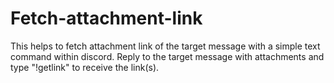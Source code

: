 # Fetch-attachment-link
This helps to fetch attachment link of the target message with a simple text command within discord. Reply to the target message with attachments and type "!getlink" to receive the link(s).
